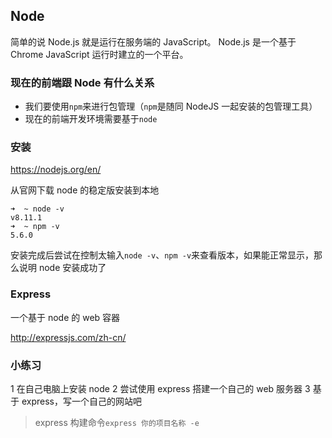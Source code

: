 ## Node

简单的说 Node.js 就是运行在服务端的 JavaScript。
Node.js 是一个基于 Chrome JavaScript 运行时建立的一个平台。

### 现在的前端跟 Node 有什么关系

- 我们要使用`npm`来进行包管理（`npm`是随同 NodeJS 一起安装的包管理工具）
- 现在的前端开发环境需要基于`node`

### 安装

https://nodejs.org/en/

从官网下载 node 的稳定版安装到本地

```
➜  ~ node -v
v8.11.1
➜  ~ npm -v
5.6.0
```

安装完成后尝试在控制太输入`node -v`、`npm -v`来查看版本，如果能正常显示，那么说明 node 安装成功了

### Express

一个基于 node 的 web 容器

http://expressjs.com/zh-cn/

### 小练习

1 在自己电脑上安装 node
2 尝试使用 express 搭建一个自己的 web 服务器
3 基于 express，写一个自己的网站吧

> express 构建命令`express 你的项目名称 -e`
